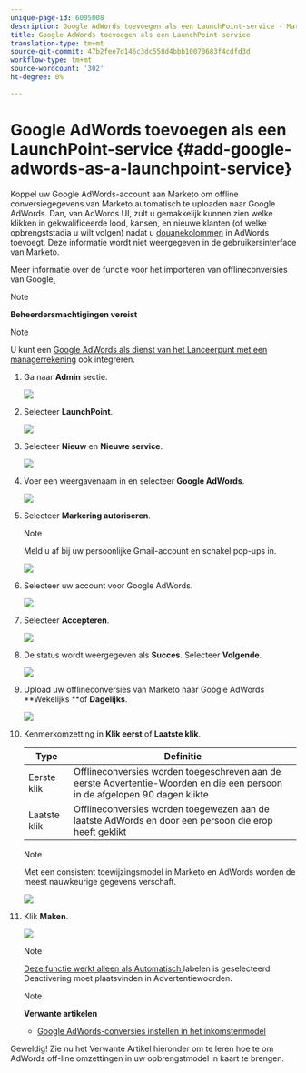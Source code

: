 ```yaml
---
unique-page-id: 6095008
description: Google AdWords toevoegen als een LaunchPoint-service - Marketo Docs - Productdocumentatie
title: Google AdWords toevoegen als een LaunchPoint-service
translation-type: tm+mt
source-git-commit: 47b2fee7d146c3dc558d4bbb10070683f4cdfd3d
workflow-type: tm+mt
source-wordcount: '302'
ht-degree: 0%

---
```



# Google AdWords toevoegen als een LaunchPoint-service {#add-google-adwords-as-a-launchpoint-service}

Koppel uw Google AdWords-account aan Marketo om offline conversiegegevens van Marketo automatisch te uploaden naar Google AdWords. Dan, van AdWords UI, zult u gemakkelijk kunnen zien welke klikken in gekwalificeerde lood, kansen, en nieuwe klanten (of welke opbrengststadia u wilt volgen) nadat u [douanekolommen](https://support.google.com/adwords/answer/3073556) in AdWords toevoegt. Deze informatie wordt niet weergegeven in de gebruikersinterface van Marketo.

Meer informatie over de functie voor het importeren van offlineconversies van Google[.](https://support.google.com/adwords/answer/2998031?hl=en)

>[!NOTE]
>
>**Beheerdersmachtigingen vereist**

>[!NOTE]
>
>U kunt een [Google AdWords als dienst van het Lanceerpunt met een managerrekening](add-google-adwords-as-a-launchpoint-service-with-a-manager-account.md) ook integreren.

1. Ga naar **Admin** sectie.

   ![](assets/login-admin.png)

1. Selecteer **LaunchPoint**.

   ![](assets/image2014-12-5-14-3a35-3a27.png)

1. Selecteer **Nieuw** en **Nieuwe service**.

   ![](assets/image2015-2-23-14-3a54-3a50.png)

1. Voer een weergavenaam in en selecteer **Google AdWords**.

   ![](assets/new-service-google.png)

1. Selecteer **Markering autoriseren**.

   >[!NOTE]
   >
   >Meld u af bij uw persoonlijke Gmail-account en schakel pop-ups in.

   ![](assets/image2015-2-26-20-3a54-3a1.png)

1. Selecteer uw account voor Google AdWords.

   ![](assets/image2015-2-23-15-3a31-3a16.png)

1. Selecteer **Accepteren**.

   ![](assets/image2015-2-23-16-3a32-3a45.png)

1. De status wordt weergegeven als **Succes**. Selecteer **Volgende**.

   ![](assets/image2015-2-26-20-3a55-3a21.png)

1. Upload uw offlineconversies van Marketo naar Google AdWords **Wekelijks **of **Dagelijks**.

   ![](assets/image2015-2-23-16-3a53-3a4.png)

1. Kenmerkomzetting in **Klik eerst** of **Laatste klik**.

   | Type | Definitie |
   |---|---|
   | Eerste klik | Offlineconversies worden toegeschreven aan de eerste Advertentie-Woorden en die een persoon in de afgelopen 90 dagen klikte |
   | Laatste klik | Offlineconversies worden toegewezen aan de laatste AdWords en door een persoon die erop heeft geklikt |

   >[!NOTE]
   >
   >Met een consistent toewijzingsmodel in Marketo en AdWords worden de meest nauwkeurige gegevens verschaft.

   ![](assets/image2015-2-23-16-3a57-3a49.png)

1. Klik **Maken**.

   ![](assets/image2015-2-23-17-3a50-3a9.png)

   >[!NOTE]
   >
   >[Deze functie werkt alleen als Automatisch ](https://support.google.com/adwords/answer/1752125?hl=en) labelen is geselecteerd. Deactivering moet plaatsvinden in Advertentiewoorden.

   >[!NOTE]
   >
   >**Verwante artikelen**
   >
   >    
   >    
   >    * [Google AdWords-conversies instellen in het inkomstenmodel](../../../product-docs/reporting/revenue-cycle-analytics/revenue-cycle-models/set-google-adwords-conversions-in-the-revenue-model.md)


Geweldig! Zie nu het Verwante Artikel hieronder om te leren hoe te om AdWords off-line omzettingen in uw opbrengstmodel in kaart te brengen.